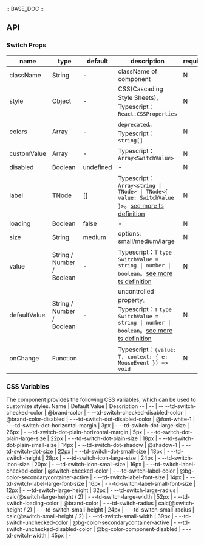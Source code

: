 :: BASE_DOC ::

## API

### Switch Props

name | type | default | description | required
-- | -- | -- | -- | --
className | String | - | className of component | N
style | Object | - | CSS(Cascading Style Sheets)，Typescript：`React.CSSProperties` | N
colors | Array | - | `deprecated`。Typescript：`string[]` | N
customValue | Array | - | Typescript：`Array<SwitchValue>` | N
disabled | Boolean | undefined | \- | N
label | TNode | [] | Typescript：`Array<string \| TNode> \| TNode<{ value: SwitchValue }>`。[see more ts definition](https://github.com/Tencent/tdesign-mobile-react/blob/develop/src/common.ts) | N
loading | Boolean | false | \- | N
size | String | medium | options: small/medium/large | N
value | String / Number / Boolean | - | Typescript：`T` `type SwitchValue = string \| number \| boolean`。[see more ts definition](https://github.com/Tencent/tdesign-mobile-react/tree/develop/src/switch/type.ts) | N
defaultValue | String / Number / Boolean | - | uncontrolled property。Typescript：`T` `type SwitchValue = string \| number \| boolean`。[see more ts definition](https://github.com/Tencent/tdesign-mobile-react/tree/develop/src/switch/type.ts) | N
onChange | Function |  | Typescript：`(value: T, context: { e: MouseEvent }) => void`<br/> | N

### CSS Variables

The component provides the following CSS variables, which can be used to customize styles.
Name | Default Value | Description 
-- | -- | --
--td-switch-checked-color | @brand-color | - 
--td-switch-checked-disabled-color | @brand-color-disabled | - 
--td-switch-dot-disabled-color | @font-white-1 | - 
--td-switch-dot-horizontal-margin | 3px | - 
--td-switch-dot-large-size | 26px | - 
--td-switch-dot-plain-horizontal-margin | 5px | - 
--td-switch-dot-plain-large-size | 22px | - 
--td-switch-dot-plain-size | 18px | - 
--td-switch-dot-plain-small-size | 14px | - 
--td-switch-dot-shadow | @shadow-1 | - 
--td-switch-dot-size | 22px | - 
--td-switch-dot-small-size | 18px | - 
--td-switch-height | 28px | - 
--td-switch-icon-large-size | 24px | - 
--td-switch-icon-size | 20px | - 
--td-switch-icon-small-size | 16px | - 
--td-switch-label-checked-color | @switch-checked-color | - 
--td-switch-label-color | @bg-color-secondarycontainer-active | - 
--td-switch-label-font-size | 14px | - 
--td-switch-label-large-font-size | 16px | - 
--td-switch-label-small-font-size | 12px | - 
--td-switch-large-height | 32px | - 
--td-switch-large-radius | calc(@switch-large-height / 2) | - 
--td-switch-large-width | 52px | - 
--td-switch-loading-color | @brand-color | - 
--td-switch-radius | calc(@switch-height / 2) | - 
--td-switch-small-height | 24px | - 
--td-switch-small-radius | calc(@switch-small-height / 2) | - 
--td-switch-small-width | 39px | - 
--td-switch-unchecked-color | @bg-color-secondarycontainer-active | - 
--td-switch-unchecked-disabled-color | @bg-color-component-disabled | - 
--td-switch-width | 45px | - 
